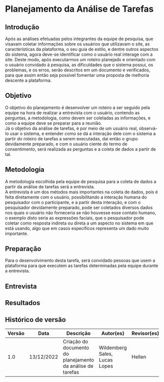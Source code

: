 # Planejamento da Análise de Tarefas

## Introdução

Após as análises efetuadas pelos integrantes da equipe de pesquisa, que visavam coletar informações sobre os usuários que utilizavam o site, as características da plataforma, o seu guia de estilo, e dentre outros aspectos do sistema, agora deve-se identificar como o usuário real interage com a site. Deste modo, após executarmos um roteiro planejado e orientado com o usuário convidado à pesquisa, as dificuldades que o sistema possui, os problemas, e os erros, serão descritos em um documento e verificados, para que assim então seja possível fomentar uma proposta de melhoria descente a plataforma.

## Objetivo

O objetivo do planejamento é desenvolver um roteiro a ser seguido pela equipe na hora de realizar a entrevista com o usuário, contendo as perguntas, a metodologia, como devem ser coletadas as informações, e como a equipe deve se preparar para a reunião.  
Já o objetivo da análise de tarefas, é por meio de um usuário real, observá-lo usar o sistema, e entender como se dá a interação dele com o sistema a partir do roteiro de tarefas a serem executadas, daí então o grupo devidamente preparado, e com o usuário ciente do termo de consentimento, será realizada as perguntas e a coleta de dados a partir de tal.

## Metodologia

A metodologia escolhida pela equipe de pesquisa para a coleta de dados a partir da análise de tarefas será a entrevista.  
A entrevista é um dos métodos mais importantes na coleta de dados, pois é feita diretamente com o usuário, possibilitando a interação humana do pesquisador com o participante, e a partir desta interação, e com o pesquisador devidamente preparado, pode ser coletados diversos dados nos quais o usuário não forneceria se não houvesse esse contato humano, o exemplo disto seria as expressões faciais, que o pesquisador pode coletar como resposta indireta ou direta a um aspecto no sistema em que está usando, algo que em casos específicos representa um dado muito importante.

## Preparação

Para o desenvolvimento desta tarefa, será convidado pessoas que usem a plataforma para que executem as tarefas determinadas pela equipe durante a entrevista. 

## Entrevista

## Resultados

## Histórico de versão

| Versão       | Data | Descrição                                  | Autor(es)      | Revisor(es)  |
| ---------- | ------ | ------------------------------------------ | -------------- | ------------ |
| 1.0 | 13/12/2022    | Criação do documento do planejamento da análise de tarefas                     | Wildemberg Sales, Lucas Lopes  | Hellen|